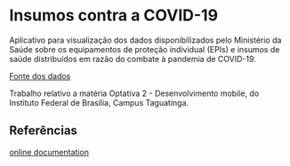 # Insumos contra a COVID-19

Aplicativo para visualização dos dados disponibilizados pelo Ministério da Saúde sobre os equipamentos de proteção individual (EPIs) e insumos de saúde distribuídos em razão do combate à pandemia de COVID-19.

[Fonte dos dados](https://dados.gov.br/dataset/distribuicao-de-equipamentos-de-protecao-individual-e-insumos-covid-19)

Trabalho relativo a matéria Optativa 2 - Desenvolvimento mobile, do Instituto Federal de Brasília, Campus Taguatinga.

## Referências

[online documentation](https://flutter.dev/docs)